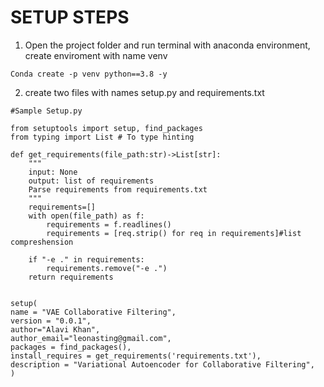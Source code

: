 # SETUP STEPS

1. Open the project folder and run terminal with anaconda environment, create enviroment with name venv

```
Conda create -p venv python==3.8 -y 
```

2. create two files with names  setup.py and requirements.txt

```
#Sample Setup.py

from setuptools import setup, find_packages
from typing import List # To type hinting

def get_requirements(file_path:str)->List[str]:
    """
    input: None
    output: list of requirements
    Parse requirements from requirements.txt
    """
    requirements=[]
    with open(file_path) as f:
        requirements = f.readlines()
        requirements = [req.strip() for req in requirements]#list compreshension
        
    if "-e ." in requirements:
        requirements.remove("-e .")
    return requirements


setup(
name = "VAE Collaborative Filtering",
version = "0.0.1",
author="Alavi Khan",
author_email="leonasting@gmail.com",
packages = find_packages(),
install_requires = get_requirements('requirements.txt'),
description = "Variational Autoencoder for Collaborative Filtering",
)
```
